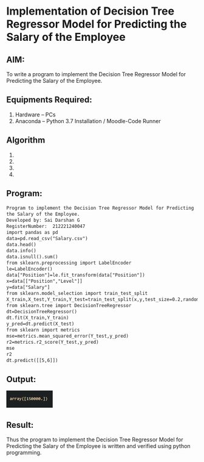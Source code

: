 # Implementation of Decision Tree Regressor Model for Predicting the Salary of the Employee
## AIM:
To write a program to implement the Decision Tree Regressor Model for Predicting the Salary of the Employee.
## Equipments Required:
1. Hardware – PCs
2. Anaconda – Python 3.7 Installation / Moodle-Code Runner
## Algorithm
1. 
2. 
3. 
4. 
## Program:
```
Program to implement the Decision Tree Regressor Model for Predicting the Salary of the Employee.
Developed by: Sai Darshan G
RegisterNumber:  212221240047
import pandas as pd
data=pd.read_csv("Salary.csv")
data.head()
data.info()
data.isnull().sum()
from sklearn.preprocessing import LabelEncoder
le=LabelEncoder()
data["Position"]=le.fit_transform(data["Position"])
x=data[["Position","Level"]]
y=data["Salary"]
from sklearn.model_selection import train_test_split
X_train,X_test,Y_train,Y_test=train_test_split(x,y,test_size=0.2,random_state=2)
from sklearn.tree import DecisionTreeRegressor
dt=DecisionTreeRegressor()
dt.fit(X_train,Y_train)
y_pred=dt.predict(X_test)
from sklearn import metrics
mse=metrics.mean_squared_error(Y_test,y_pred) 
r2=metrics.r2_score(Y_test,y_pred)
mse
r2
dt.predict([[5,6]])
```
## Output:
![Decision Tree Regressor Model for Predicting the Salary of the Employee](2.png)
## Result:
Thus the program to implement the Decision Tree Regressor Model for Predicting the Salary of the Employee is written and verified using python programming.
